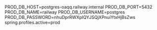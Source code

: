 
PROD_DB_HOST=postgres-oaqq.railway.internal
PROD_DB_PORT=5432
PROD_DB_NAME=railway
PROD_DB_USERNAME=postgres
PROD_DB_PASSWORD=nhuDprRWXpIQYJSQjXPnuiYtxHjBsZws
spring.profiles.active=prod